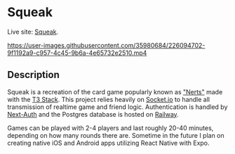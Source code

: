 # Squeak


Live site: [Squeak](https://playsqueak.com/).


https://user-images.githubusercontent.com/35980684/226094702-9f1192a9-c957-4c45-9b6a-4e65732e2510.mp4


## Description

Squeak is a recreation of the card game popularly known as ["Nerts"](https://en.wikipedia.org/wiki/Nerts) made with the [T3 Stack](https://create.t3.gg/). This project relies heavily on [Socket.io](https://socket.io/) to handle all transmission of realtime game and friend logic. Authentication is handled by [Next-Auth](https://next-auth.js.org/) and the Postgres database is hosted on [Railway](https://railway.app/). 

Games can be played with 2-4 players and last roughly 20-40 minutes, depending on how many rounds there are. Sometime in the future I plan on creating native iOS and Android apps utilizing React Native with Expo. 
